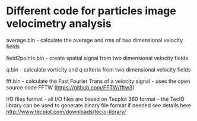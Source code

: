 # Different code for particles image velocimetry analysis

average.bin
	- calculate the average and rms of two dimensional velocity fields

field2points.bin
	- create spatial signal from two dimensional velocity fields

q.bin
	- calculate vorticity and q criteria from two dimensional velocity fields

fft.bin
	- calculate the Fast Fourier Trans of a velocity signal
	- uses the open source code FFTW (https://github.com/FFTW/fftw3)

I/O files format
	- all I/O files are based on Tecplot 360 format
	- the TecIO library can be used to generate binary file format if needed see details here http://www.tecplot.com/downloads/tecio-library/
